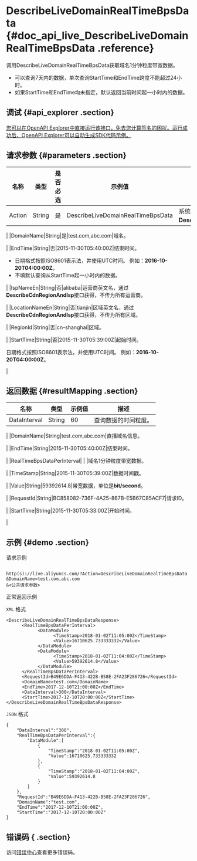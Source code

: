 # DescribeLiveDomainRealTimeBpsData {#doc_api_live_DescribeLiveDomainRealTimeBpsData .reference}

调用DescribeLiveDomainRealTimeBpsData获取域名1分钟粒度带宽数据。

-   可以查询7天内的数据，单次查询StartTime和EndTime跨度不能超过24小时。
-   如果StartTime和EndTime均未指定，默认返回当前时间起一小时内的数据。

## 调试 {#api_explorer .section}

[您可以在OpenAPI Explorer中直接运行该接口，免去您计算签名的困扰。运行成功后，OpenAPI Explorer可以自动生成SDK代码示例。](https://api.aliyun.com/#product=live&api=DescribeLiveDomainRealTimeBpsData&type=RPC&version=2016-11-01)

## 请求参数 {#parameters .section}

|名称|类型|是否必选|示例值|描述|
|--|--|----|---|--|
|Action|String|是|DescribeLiveDomainRealTimeBpsData|系统规定参数，取值：**DescribeLiveDomainRealTimeBpsData**。

 |
|DomainName|String|是|test.com,abc.com|域名。

 |
|EndTime|String|否|2015-11-30T05:40:00Z|结束时间。

 -   日期格式按照ISO8601表示法，并使用UTC时间。 例如：**2016-10-20T04:00:00Z**。
-   不填默认查询从StartTime起一小时内的数据。

 |
|IspNameEn|String|否|alibaba|运营商英文名，通过**DescribeCdnRegionAndIsp**接口获得，不传为所有运营商。

 |
|LocationNameEn|String|否|tianjin|区域英文名，通过**DescribeCdnRegionAndIsp**接口获得，不传为所有区域。

 |
|RegionId|String|否|cn-shanghai|区域。

 |
|StartTime|String|否|2015-11-30T05:39:00Z|起始时间。

 日期格式按照ISO8601表示法，并使用UTC时间。 例如：**2016-10-20T04:00:00Z**。

 |

## 返回数据 {#resultMapping .section}

|名称|类型|示例值|描述|
|--|--|---|--|
|DataInterval|String|60|查询数据的时间粒度。

 |
|DomainName|String|test.com,abc.com|直播域名信息。

 |
|EndTime|String|2015-11-30T05:40:00Z|结束时间。

 |
|RealTimeBpsDataPerInterval| | |域名1分钟粒度带宽数据。

 |
|TimeStamp|String|2015-11-30T05:39:00Z|数据时间戳。

 |
|Value|String|59392614.8|带宽数据，单位是**bit/second**。

 |
|RequestId|String|BC858082-736F-4A25-867B-E5B67C85ACF7|请求ID。

 |
|StartTime|String|2015-11-30T05:33:00Z|开始时间。

 |

## 示例 {#demo .section}

请求示例

``` {#request_demo}

http(s)://live.aliyuncs.com/?Action=DescribeLiveDomainRealTimeBpsData
&DomainName=test.com,abc.com
&<公共请求参数>

```

正常返回示例

`XML` 格式

``` {#xml_return_success_demo}
<DescribeLiveDomainRealTimeBpsDataResponse>
	  <RealTimeBpsDataPerInterval>
		    <DataModule>
			      <TimeStamp>2018-01-02T11:05:00Z</TimeStamp>
			      <Value>16710625.733333332</Value>
		    </DataModule>
		    <DataModule>
			      <TimeStamp>2018-01-02T11:04:00Z</TimeStamp>
			      <Value>59392614.8</Value>
		    </DataModule>
	  </RealTimeBpsDataPerInterval>
	  <RequestId>B49E6DDA-F413-422B-B58E-2FA23F286726</RequestId>
	  <DomainName>test.com</DomainName>
	  <EndTime>2017-12-10T21:00:00Z</EndTime>
	  <DataInterval>300</DataInterval>
	  <StartTime>2017-12-10T20:00:00Z</StartTime>
</DescribeLiveDomainRealTimeBpsDataResponse>
```

`JSON` 格式

``` {#json_return_success_demo}
{
	"DataInterval":"300",
	"RealTimeBpsDataPerInterval":{
		"DataModule":[
			{
				"TimeStamp":"2018-01-02T11:05:00Z",
				"Value":16710625.733333332
			},
			{
				"TimeStamp":"2018-01-02T11:04:00Z",
				"Value":59392614.8
			}
		]
	},
	"RequestId":"B49E6DDA-F413-422B-B58E-2FA23F286726",
	"DomainName":"test.com",
	"EndTime":"2017-12-10T21:00:00Z",
	"StartTime":"2017-12-10T20:00:00Z"
}
```

## 错误码 { .section}

访问[错误中心](https://error-center.aliyun.com/status/product/live)查看更多错误码。

